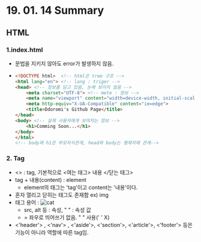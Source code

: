 # 19. 01. 14 Summary

## HTML

### 1.index.html

* 문법을 지키지 않아도 error가 발생하지 않음. 

* ```html
  <!DOCTYPE html>  <!-- html은 tree 구조 -->
  <html lang="en"> <!-- lang : triger -->
  <head> <!-- 정보를 담고 있음, 눈에 보이지 않음 -->
      <meta charset="UTF-8"> <!-- mete : 정보 -->
      <meta name="viewport" content="width=device-width, initial-scale=1.0">
      <meta http-equiv="X-UA-Compatible" content="ie=edge">
      <title>Ddoromi's Github Page</title>
  </head>
  <body> <!-- 실제 사용자에게 보여지는 정보 -->
      <h1>Comming Soon...</h1>
  </body> 
  </html>
  <!-- body와 h1은 부모자식관계, head와 body는 형제자매 관계-->
  ```

### 2. Tag

* <> : tag, 기본적으로 <여는 태그> 내용 </닫는 태그>
* tag + 내용(content) : element 
  * element의 태그는 'tag'이고 content는 '내용'이다.
* 혼자 열리고 닫히는 태그도 존재함 ex) img
* 태그 용어 : <img src="./animals/cat1.jpg" alt="cat" />
  * src, alt 등 : 속성, " " : 속성 값
  * = 좌우로 띄어쓰기 없음.  " " 사용(' ' X)
* <'header'> , <'nav'> , <'aside'>, <'section'>, <'article'>, <'footer'> 등은 기능이 아니라 역할에 따른 tag임.



#### 
